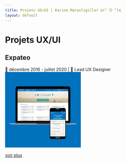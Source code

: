 ```yaml
---
title: Projets UX/UI | Karine Marasligiller ≽(^ ᗜ ^)≼
layout: default
---
```


# Projets UX/UI

## Expateo
📅 décembre 2016 - juillet 2020 | 🧢 Lead UX Designer  
<img src="https://raw.githubusercontent.com/KarineMaras/karinemaras.github.io/master/assets/images/PreviewExpateo.png" alt="Preview Expateo" width="250"/> 

<a href="/UX-UI/expateo">voir plus</a>
